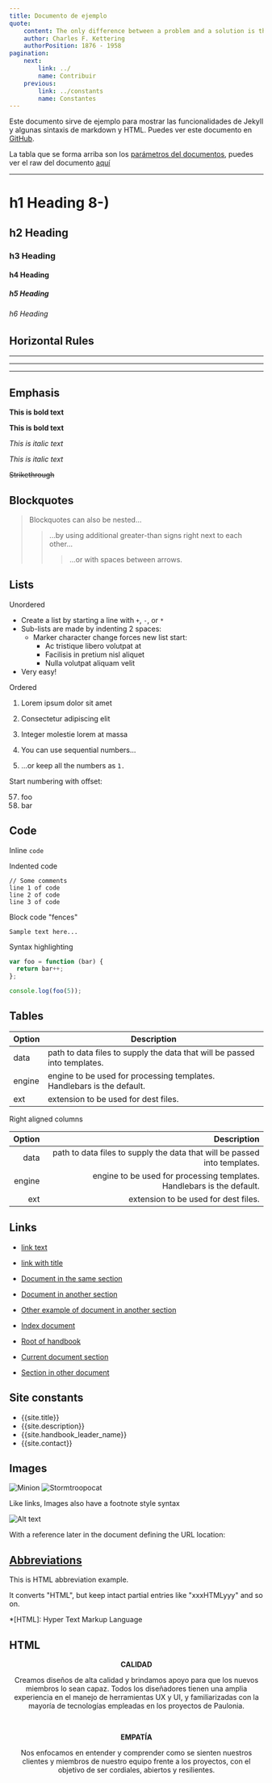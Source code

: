 ```yaml
---
title: Documento de ejemplo
quote:
    content: The only difference between a problem and a solution is that people understand the solution
    author: Charles F. Kettering
    authorPosition: 1876 - 1958
pagination:
    next:
        link: ../
        name: Contribuir
    previous:
        link: ../constants
        name: Constantes
---
```


Este documento sirve de ejemplo para mostrar las funcionalidades de Jekyll y algunas sintaxis de markdown y HTML. Puedes ver este documento en [GitHub](https://github.com/PauloniaAQP/paulonia_handbook/blob/main/contribute/example.md).

La tabla que se forma arriba son los [parámetros del documentos](../parameters), puedes ver el raw del documento [aquí](https://raw.githubusercontent.com/PauloniaAQP/paulonia_handbook/main/contribute/example.md)

---

# h1 Heading 8-)
## h2 Heading
### h3 Heading
#### h4 Heading
##### h5 Heading
###### h6 Heading


## Horizontal Rules

___

---

***

## Emphasis

**This is bold text**

__This is bold text__

*This is italic text*

_This is italic text_

~~Strikethrough~~


## Blockquotes


> Blockquotes can also be nested...
>> ...by using additional greater-than signs right next to each other...
> > > ...or with spaces between arrows.


## Lists

Unordered

+ Create a list by starting a line with `+`, `-`, or `*`
+ Sub-lists are made by indenting 2 spaces:
  - Marker character change forces new list start:
    * Ac tristique libero volutpat at
    + Facilisis in pretium nisl aliquet
    - Nulla volutpat aliquam velit
+ Very easy!

Ordered

1. Lorem ipsum dolor sit amet
2. Consectetur adipiscing elit
3. Integer molestie lorem at massa


1. You can use sequential numbers...
1. ...or keep all the numbers as `1.`

Start numbering with offset:

57. foo
1. bar


## Code

Inline `code`

Indented code

    // Some comments
    line 1 of code
    line 2 of code
    line 3 of code


Block code "fences"

```
Sample text here...
```

Syntax highlighting

``` js
var foo = function (bar) {
  return bar++;
};

console.log(foo(5));
```

## Tables

| Option | Description |
| ------ | ----------- |
| data   | path to data files to supply the data that will be passed into templates. |
| engine | engine to be used for processing templates. Handlebars is the default. |
| ext    | extension to be used for dest files. |

Right aligned columns

| Option | Description |
| ------:| -----------:|
| data   | path to data files to supply the data that will be passed into templates. |
| engine | engine to be used for processing templates. Handlebars is the default. |
| ext    | extension to be used for dest files. |


## Links

- [link text](https://paulonia.dev/)
- [link with title](https://paulonia.dev/ "title text!")

- [Document in the same section](../links)
- [Document in another section](../../studios/roles)
- [Other example of document in another section](../../backend/procesos/desarrollo)
- [Index document](../../studios/)
- [Root of handbook](/)

- [Current document section](#code)
- [Section in other document](../../studios/roles/#roles)


## Site constants

- {{site.title}}
- {{site.description}}
- {{site.handbook_leader_name}}
- {{site.contact}}

## Images

![Minion](https://octodex.github.com/images/minion.png)
![Stormtroopocat](https://octodex.github.com/images/stormtroopocat.jpg "The Stormtroopocat")

Like links, Images also have a footnote style syntax

![Alt text][id]

With a reference later in the document defining the URL location:

[id]: https://octodex.github.com/images/dojocat.jpg  "The Dojocat"


## [Abbreviations](https://github.com/markdown-it/markdown-it-abbr)

This is HTML abbreviation example.

It converts "HTML", but keep intact partial entries like "xxxHTMLyyy" and so on.

*[HTML]: Hyper Text Markup Language

## HTML

<center><b>CALIDAD</b></center>
<p></p>
<center>Creamos diseños de alta calidad y brindamos apoyo para que los nuevos miembros
lo sean capaz. Todos los diseñadores tienen una amplia experiencia en el manejo de
herramientas UX y UI, y familiarizadas con la mayoría de tecnologías empleadas en
los proyectos de Paulonia.</center>

&nbsp;&nbsp;&nbsp;

<center><b>EMPATÍA</b></center>
<p></p>
<center>Nos enfocamos en entender y comprender como se sienten nuestros clientes y
miembros de nuestro equipo frente a los proyectos, con el objetivo de ser cordiales,
abiertos y resilientes.</center>